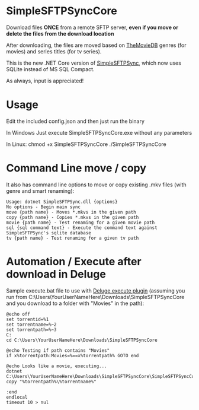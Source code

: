 # SimpleSFTPSyncCore
Download files **ONCE** from a remote SFTP server, **even if you move or delete the files from the download location**

After downloading, the files are moved based on [TheMovieDB](https://api.themoviedb.org) genres (for movies) and series titles (for tv series).

This is the new .NET Core version of [SimpleSFTPSync](https://github.com/ScottRFrost/SimpleSFTPSync), which now uses SQLite instead of MS SQL Compact.

As always, input is appreciated!

# Usage
Edit the included config.json and then just run the binary

In Windows
    Just execute SimpleSFTPSyncCore.exe without any parameters
    
In Linux:
    chmod +x SimpleSFTPSyncCore
    ./SimpleSFTPSyncCore

# Command Line move / copy
It also has command line options to move or copy existing .mkv files (with genre and smart renaming):

    Usage: dotnet SimpleSFTPSync.dll {options}
    No options - Begin main sync
    move {path name} - Moves *.mkvs in the given path
    copy {path name} - Copies *.mkvs in the given path
    movie {path name} - Test renaming for a given movie path
    sql {sql command text} - Execute the command text against SimpleSFTPSync's sqlite database
    tv {path name} - Test renaming for a given tv path

# Automation / Execute after download in Deluge
Sample execute.bat file to use with [Deluge execute plugin](https://dev.deluge-torrent.org/wiki/Plugins/Execute) (assuming you run from C:\Users\YourUserNameHere\Downloads\SimpleSFTPSyncCore and you download to a folder with "Movies" in the path):

    @echo off
    set torrentid=%1
    set torrentname=%~2
    set torrentpath=%~3
    C:
    cd C:\Users\YourUserNameHere\Downloads\SimpleSFTPSyncCore
    
    @echo Testing if path contains "Movies"
    if x%torrentpath:Movies=%==x%torrentpath% GOTO end
    
    @echo Looks like a movie, executing...
    dotnet C:\Users\YourUserNameHere\Downloads\SimpleSFTPSyncCore\SimpleSFTPSyncCore.dll copy "%torrentpath%\%torrentname%" 
    
    :end
    endlocal
    timeout 10 > nul

